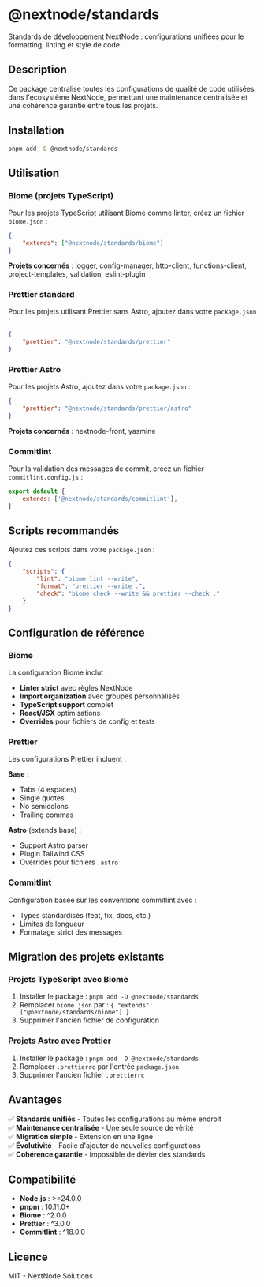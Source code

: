 # @nextnode/standards

Standards de développement NextNode : configurations unifiées pour le formatting, linting et style de code.

## Description

Ce package centralise toutes les configurations de qualité de code utilisées dans l'écosystème NextNode, permettant une maintenance centralisée et une cohérence garantie entre tous les projets.

## Installation

```bash
pnpm add -D @nextnode/standards
```

## Utilisation

### Biome (projets TypeScript)

Pour les projets TypeScript utilisant Biome comme linter, créez un fichier `biome.json` :

```json
{
	"extends": ["@nextnode/standards/biome"]
}
```

**Projets concernés** : logger, config-manager, http-client, functions-client, project-templates, validation, eslint-plugin

### Prettier standard

Pour les projets utilisant Prettier sans Astro, ajoutez dans votre `package.json` :

```json
{
	"prettier": "@nextnode/standards/prettier"
}
```

### Prettier Astro

Pour les projets Astro, ajoutez dans votre `package.json` :

```json
{
	"prettier": "@nextnode/standards/prettier/astro"
}
```

**Projets concernés** : nextnode-front, yasmine

### Commitlint

Pour la validation des messages de commit, créez un fichier `commitlint.config.js` :

```javascript
export default {
	extends: ['@nextnode/standards/commitlint'],
}
```

## Scripts recommandés

Ajoutez ces scripts dans votre `package.json` :

```json
{
	"scripts": {
		"lint": "biome lint --write",
		"format": "prettier --write .",
		"check": "biome check --write && prettier --check ."
	}
}
```

## Configuration de référence

### Biome

La configuration Biome inclut :

- **Linter strict** avec règles NextNode
- **Import organization** avec groupes personnalisés
- **TypeScript support** complet
- **React/JSX** optimisations
- **Overrides** pour fichiers de config et tests

### Prettier

Les configurations Prettier incluent :

**Base** :

- Tabs (4 espaces)
- Single quotes
- No semicolons
- Trailing commas

**Astro** (extends base) :

- Support Astro parser
- Plugin Tailwind CSS
- Overrides pour fichiers `.astro`

### Commitlint

Configuration basée sur les conventions commitlint avec :

- Types standardisés (feat, fix, docs, etc.)
- Limites de longueur
- Formatage strict des messages

## Migration des projets existants

### Projets TypeScript avec Biome

1. Installer le package : `pnpm add -D @nextnode/standards`
2. Remplacer `biome.json` par : `{ "extends": ["@nextnode/standards/biome"] }`
3. Supprimer l'ancien fichier de configuration

### Projets Astro avec Prettier

1. Installer le package : `pnpm add -D @nextnode/standards`
2. Remplacer `.prettierrc` par l'entrée `package.json`
3. Supprimer l'ancien fichier `.prettierrc`

## Avantages

✅ **Standards unifiés** - Toutes les configurations au même endroit  
✅ **Maintenance centralisée** - Une seule source de vérité  
✅ **Migration simple** - Extension en une ligne  
✅ **Évolutivité** - Facile d'ajouter de nouvelles configurations  
✅ **Cohérence garantie** - Impossible de dévier des standards

## Compatibilité

- **Node.js** : >=24.0.0
- **pnpm** : 10.11.0+
- **Biome** : ^2.0.0
- **Prettier** : ^3.0.0
- **Commitlint** : ^18.0.0

## Licence

MIT - NextNode Solutions
